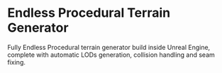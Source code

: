 # Endless Procedural Terrain Generator

Fully Endless Procedural terrain generator build inside Unreal Engine, complete with automatic LODs generation, collision handling and seam fixing.
